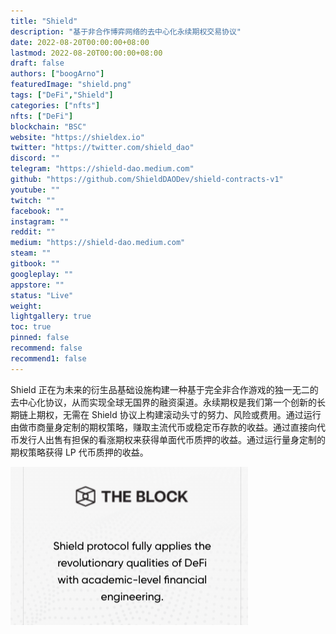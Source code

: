```yaml
---
title: "Shield"
description: "基于非合作博弈网络的去中心化永续期权交易协议"
date: 2022-08-20T00:00:00+08:00
lastmod: 2022-08-20T00:00:00+08:00
draft: false
authors: ["boogArno"]
featuredImage: "shield.png"
tags: ["DeFi","Shield"]
categories: ["nfts"]
nfts: ["DeFi"]
blockchain: "BSC"
website: "https://shieldex.io"
twitter: "https://twitter.com/shield_dao"
discord: ""
telegram: "https://shield-dao.medium.com"
github: "https://github.com/ShieldDAODev/shield-contracts-v1"
youtube: ""
twitch: ""
facebook: ""
instagram: ""
reddit: ""
medium: "https://shield-dao.medium.com"
steam: ""
gitbook: ""
googleplay: ""
appstore: ""
status: "Live"
weight: 
lightgallery: true
toc: true
pinned: false
recommend: false
recommend1: false
---
```

Shield 正在为未来的衍生品基础设施构建一种基于完全非合作游戏的独一无二的去中心化协议，从而实现全球无国界的融资渠道。永续期权是我们第一个创新的长期链上期权，无需在 Shield 协议上构建滚动头寸的努力、风险或费用。通过运行由做市商量身定制的期权策略，赚取主流代币或稳定币存款的收益。通过直接向代币发行人出售有担保的看涨期权来获得单面代币质押的收益。通过运行量身定制的期权策略获得 LP 代币质押的收益。

![shield-dapp-defi-bsc-image1_5fbe1813e259c18364c92bbcf9576f02](shield-dapp-defi-bsc-image1_5fbe1813e259c18364c92bbcf9576f02.png)